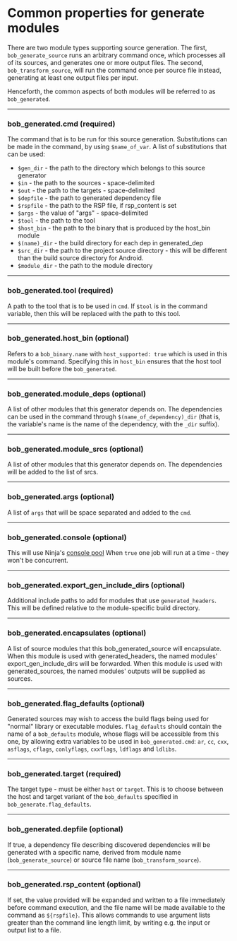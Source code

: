 Common properties for generate modules
======================================

There are two module types supporting source generation.
The first, `bob_generate_source` runs an arbitrary command
once, which processes all of its sources, and generates one
or more output files. The second, `bob_transform_source`, will
run the command once per source file instead, generating at least
one output files per input.

Henceforth, the common aspects of both modules will
be referred to as `bob_generated`.

----
### **bob_generated.cmd** (required)
The command that is to be run for this source generation.
Substitutions can be made in the command, by using
`$name_of_var`. A list of substitutions that can be used:

- `$gen_dir` - the path to the directory which belongs to this source generator
- `$in` - the path to the sources - space-delimited
- `$out` - the path to the targets - space-delimited
- `$depfile` - the path to generated dependency file
- `$rspfile` - the path to the RSP file, if rsp_content is set
- `$args` - the value of "args" - space-delimited
- `$tool` - the path to the tool
- `$host_bin` - the path to the binary that is produced by the host_bin module
- `$(name)_dir` - the build directory for each dep in generated_dep
- `$src_dir` - the path to the project source directory - this will be different
  than the build source directory for Android.
- `$module_dir` - the path to the module directory

----
### **bob_generated.tool** (required)
A path to the tool that is to be used in `cmd`. If `$tool` is in
the command variable, then this will be replaced with the path to
this tool.

----
### **bob_generated.host_bin** (optional)
Refers to a `bob_binary.name` with `host_supported: true` which is used in this
module's command. Specifying this in `host_bin` ensures that the host tool will
be built before the `bob_generated`.

----
### **bob_generated.module_deps** (optional)
A list of other modules that this generator depends on. The dependencies can be
used in the command through `$(name_of_dependency)_dir` (that is, the variable's
name is the name of the dependency, with the `_dir` suffix).

----
### **bob_generated.module_srcs** (optional)
A list of other modules that this generator depends on.
The dependencies will be added to the list of srcs.

----
### **bob_generated.args** (optional)
A list of `args` that will be space separated and added to the `cmd`.

----
### **bob_generated.console** (optional)
This will use Ninja's [console pool](https://ninja-build.org/manual.html#_the_literal_console_literal_pool)
When `true` one job will run at a time - they won't be concurrent.

----
### **bob_generated.export_gen_include_dirs** (optional)
Additional include paths to add for modules that use `generated_headers`. This
will be defined relative to the module-specific build directory.

----
### **bob_generated.encapsulates** (optional)
A list of source modules that this bob_generated_source will encapsulate.
When this module is used with generated_headers, the named modules' export_gen_include_dirs will be forwarded.
When this module is used with generated_sources, the named modules' outputs will be supplied as sources.

----
### **bob_generated.flag_defaults** (optional)
Generated sources may wish to access the build flags being used for "normal"
library or executable modules. `flag_defaults` should contain the name of a
`bob_defaults` module, whose flags will be accessible from this one, by
allowing extra variables to be used in `bob_generated.cmd`: `ar`, `cc`, `cxx`,
`asflags`, `cflags`, `conlyflags`, `cxxflags`, `ldflags` and `ldlibs`.

----
### **bob_generated.target** (required)
The target type - must be either `host` or `target`. This is to choose between
the host and target variant of the `bob_defaults` specified in
`bob_generate.flag_defaults`.

----
### **bob_generated.depfile** (optional)
If true, a dependency file describing discovered dependencies will be generated
with a specific name, derived from module name (`bob_generate_source`) or
source file name (`bob_transform_source`).

----
### **bob_generated.rsp_content** (optional)
If set, the value provided will be expanded and written to a file immediately
before command execution, and the file name will be made available to the
command as `${rspfile}`. This allows commands to use argument lists greater
than the command line length limit, by writing e.g. the input or output list to
a file.
